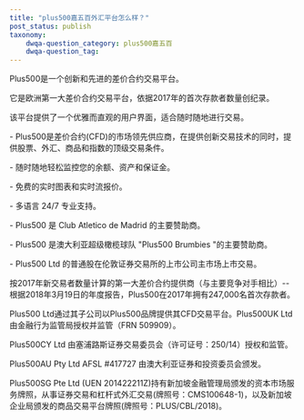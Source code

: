 ```yaml
---
title: "plus500嘉五百外汇平台怎么样？"
post_status: publish
taxonomy:
    dwqa-question_category: plus500嘉五百
    dwqa-question_tag:
---
```


Plus500是一个创新和先进的差价合约交易平台。

它是欧洲第一大差价合约交易平台，依据2017年的首次存款者数量创纪录。

该平台提供了一个优雅而直观的用户界面，适合随时随地进行交易。

\- Plus500是差价合约(CFD)的市场领先供应商，在提供创新交易技术的同时，提供股票、外汇、商品和指数的顶级交易条件。

\- 随时随地轻松监控您的余额、资产和保证金。

\- 免费的实时图表和实时流报价。

\- 多语言 24/7 专业支持。

\- Plus500 是 Club Atletico de Madrid 的主要赞助商。

\- Plus500 是澳大利亚超级橄榄球队 "Plus500 Brumbies "的主要赞助商。

\- Plus500 Ltd 的普通股在伦敦证券交易所的上市公司主市场上市交易。

按2017年新交易者数量计算的第一大差价合约提供商（与主要竞争对手相比）--根据2018年3月19日的年度报告，Plus500在2017年拥有247,000名首次存款者。

Plus500 Ltd通过其子公司以Plus500品牌提供其CFD交易平台。Plus500UK Ltd由金融行为监管局授权并监管（FRN 509909）。

Plus500CY Ltd 由塞浦路斯证券交易委员会（许可证号：250/14）授权和监管。

Plus500AU Pty Ltd AFSL #417727 由澳大利亚证券和投资委员会颁发。

Plus500SG Pte Ltd (UEN 201422211Z)持有新加坡金融管理局颁发的资本市场服务牌照，从事证券交易和杠杆式外汇交易(牌照号：CMS100648-1)，以及新加坡企业局颁发的商品交易平台牌照(牌照号：PLUS/CBL/2018)。
